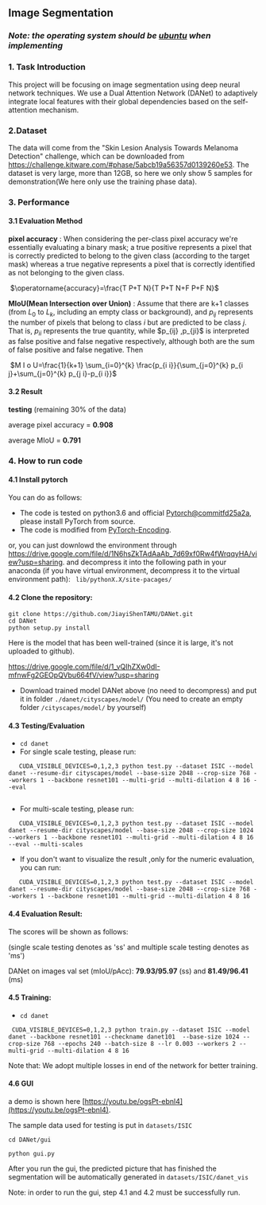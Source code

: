 

## Image Segmentation

### *Note: the operating system should be <u>ubuntu</u> when implementing*

### 1. Task Introduction

This project will be focusing on image segmentation using deep neural network techniques. We use a Dual Attention Network (DANet) to adaptively integrate local features with their global dependencies based on the self-attention mechanism.

### 2.Dataset

The data will come from the "Skin Lesion Analysis Towards Melanoma Detection" challenge, which can be downloaded from <https://challenge.kitware.com/#phase/5abcb19a56357d0139260e53>. The dataset is very large, more than 12GB, so here we only show 5 samples for demonstration(We here only use the training phase data).

### 3. Performance

#### 3.1 Evaluation Method

**pixel accuracy** : When considering the per-class pixel accuracy we're essentially evaluating a binary mask; a true positive represents a pixel that is correctly predicted to belong to the given class (according to the target mask) whereas a true negative represents a pixel that is correctly identified as not belonging to the given class.

​		$\operatorname{accuracy}=\frac{T P+T N}{T P+T N+F P+F N}$ 

**MIoU(Mean Intersection over Union)** : Assume that there are k+1 classes (from $L_0$ to $L_k$, including an empty class or background), and $p_{ij}$ represents the number of pixels that belong to class $i$ but are predicted to be class $j$. That is, $p_{ii}$ represents the true quantity, while $p_{ij} $,$p_{ji}$ is interpreted as false positive and false negative respectively, although both are the sum of false positive and false negative. Then

​		$M I o U=\frac{1}{k+1} \sum_{i=0}^{k} \frac{p_{i i}}{\sum_{j=0}^{k} p_{i j}+\sum_{j=0}^{k} p_{j i}-p_{i i}}$

#### 3.2 Result

**testing** (remaining 30% of the data)

average pixel accuracy = **0.908**

average MIoU = **0.791** 

### 4. How to run code 

#### 4.1 Install pytorch 

You can do as follows:

- The code is tested on python3.6 and official [Pytorch@commitfd25a2a](https://github.com/pytorch/pytorch/tree/fd25a2a86c6afa93c7062781d013ad5f41e0504b#from-source), please install PyTorch from source.
- The code is modified from [PyTorch-Encoding](https://github.com/zhanghang1989/PyTorch-Encoding). 

or, you can just downlowd the environment through https://drive.google.com/file/d/1N6hsZkTAdAaAb_7d69xf0Rw4fWrqqyHA/view?usp=sharing. and decompress it into the following path in your anaconda (if you have virtual environment, decompress it to the virtual environment path): ` lib/pythonX.X/site-pacages/`

#### 4.2 Clone the repository:

```shell
git clone https://github.com/JiayiShenTAMU/DANet.git 
cd DANet 
python setup.py install
```

Here is the model that has been well-trained (since it is large, it's not uploaded to github). 

<https://drive.google.com/file/d/1_vQIhZXw0dI-mfnwFg2GEOpQVbu664fV/view?usp=sharing>

- Download trained model DANet above (no need to decompress) and put it in folder `./danet/cityscapes/model/` (You need to create an empty folder `/cityscapes/model/` by yourself)

#### 4.3 Testing/Evaluation

- `cd danet`
- For single scale testing, please run:

```shell
   CUDA_VISIBLE_DEVICES=0,1,2,3 python test.py --dataset ISIC --model danet --resume-dir cityscapes/model --base-size 2048 --crop-size 768 --workers 1 --backbone resnet101 --multi-grid --multi-dilation 4 8 16 --eval
   
```

- For multi-scale testing, please run:

```shell
   CUDA_VISIBLE_DEVICES=0,1,2,3 python test.py --dataset ISIC --model danet --resume-dir cityscapes/model --base-size 2048 --crop-size 1024 --workers 1 --backbone resnet101 --multi-grid --multi-dilation 4 8 16 --eval --multi-scales
```

- If you don't want to visualize the result ,only for the numeric evaluation, you can run:

```shell
   CUDA_VISIBLE_DEVICES=0,1,2,3 python test.py --dataset ISIC --model danet --resume-dir cityscapes/model --base-size 2048 --crop-size 768 --workers 1 --backbone resnet101 --multi-grid --multi-dilation 4 8 16
```

#### 4.4 Evaluation Result:

The scores will be shown as follows:

(single scale testing denotes as 'ss' and multiple scale testing denotes as 'ms')

DANet on images val set (mIoU/pAcc): **79.93/95.97** (ss) and **81.49/96.41** (ms)

#### 4.5 Training:

- `cd danet`

```shell
 CUDA_VISIBLE_DEVICES=0,1,2,3 python train.py --dataset ISIC --model  danet --backbone resnet101 --checkname danet101  --base-size 1024 --crop-size 768 --epochs 240 --batch-size 8 --lr 0.003 --workers 2 --multi-grid --multi-dilation 4 8 16
```

 Note that: We adopt multiple losses in end of the network for better training. 

#### 4.6 GUI 

a demo is shown here [https://youtu.be/ogsPt-ebnl4](https://youtu.be/ogsPt-ebnl4).

The sample data used for testing is put in `datasets/ISIC`

`cd DANet/gui`

`python gui.py`

After you run the gui, the predicted picture that has finished the segmentation will be automatically generated in `datasets/ISIC/danet_vis`

Note: in order to run the gui, step 4.1 and 4.2 must be successfully run.



